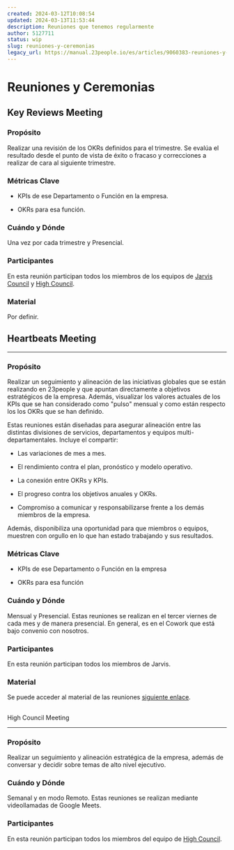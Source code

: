 ```yaml
---
created: 2024-03-12T10:08:54
updated: 2024-03-13T11:53:44
description: Reuniones que tenemos regularmente
author: 5127711
status: wip
slug: reuniones-y-ceremonias
legacy_url: https://manual.23people.io/es/articles/9060383-reuniones-y-ceremonias
---
```


# Reuniones y Ceremonias

## Key Reviews Meeting

### Propósito

Realizar una revisión de los OKRs definidos para el trimestre. Se evalúa el
resultado desde el punto de vista de éxito o fracaso y correcciones a realizar
de cara al siguiente trimestre.

### Métricas Clave

* KPIs de ese Departamento o Función en la empresa.

* OKRs para esa función.

### Cuándo y Dónde

Una vez por cada trimestre y Presencial.

### Participantes

En esta reunión participan todos los miembros de los equipos de [Jarvis
Council](https://manual.23people.io/docs/jarvis-council-team) y [High
Council](https://manual.23people.io/docs/high-council-team).

### Material

Por definir.

## **Heartbeats Meeting**

* * *

### Propósito

Realizar un seguimiento y alineación de las iniciativas globales que se están
realizando en 23people y que apuntan directamente a objetivos estratégicos de
la empresa. Además, visualizar los valores actuales de los KPIs que se han
considerado como "pulso" mensual y como están respecto los los OKRs que se han
definido.

Estas reuniones están diseñadas para asegurar alineación entre las distintas
divisiones de servicios, departamentos y equipos multi-departamentales.
Incluye el compartir:

* Las variaciones de mes a mes.

* El rendimiento contra el plan, pronóstico y modelo operativo.

* La conexión entre OKRs y KPIs.

* El progreso contra los objetivos anuales y OKRs.

* Compromiso a comunicar y responsabilizarse frente a los demás miembros de la empresa.

Además, disponibiliza una oportunidad para que miembros o equipos, muestren
con orgullo en lo que han estado trabajando y sus resultados.

### Métricas Clave

* KPIs de ese Departamento o Función en la empresa

* OKRs para esa función

### Cuándo y Dónde

Mensual y Presencial. Estas reuniones se realizan en el tercer viernes de cada
mes y de manera presencial. En general, es en el Cowork que está bajo convenio
con nosotros.

### Participantes

En esta reunión participan todos los miembros de Jarvis.

### Material

Se puede acceder al material de las reuniones [siguiente
enlace](https://drive.google.com/drive/folders/1L4vZ1b9wn2AkAdmP8jTbMh0eBGvCRbWo?usp=drive_link).

##  

High Council Meeting

* * *

### Propósito

Realizar un seguimiento y alineación estratégica de la empresa, además de
conversar y decidir sobre temas de alto nivel ejecutivo.

### Cuándo y Dónde

Semanal y en modo Remoto. Estas reuniones se realizan mediante videollamadas
de Google Meets.

### Participantes

En esta reunión participan todos los miembros del equipo de [High
Council](https://manual.23people.io/docs/high-council-team).
